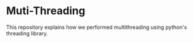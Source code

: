 # Muti-Threading
This repository explains how we performed multithreading using python's threading library.
